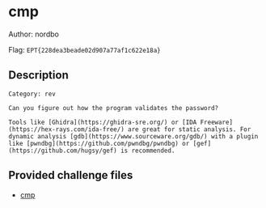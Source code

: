 # cmp
Author: nordbo

Flag: `EPT{228dea3beade02d907a77af1c622e18a}`
## Description
```
Category: rev

Can you figure out how the program validates the password?

Tools like [Ghidra](https://ghidra-sre.org/) or [IDA Freeware](https://hex-rays.com/ida-free/) are great for static analysis. For dynamic analysis [gdb](https://www.sourceware.org/gdb/) with a plugin like [pwndbg](https://github.com/pwndbg/pwndbg) or [gef](https://github.com/hugsy/gef) is recommended.
```

## Provided challenge files
* [cmp](cmp)
